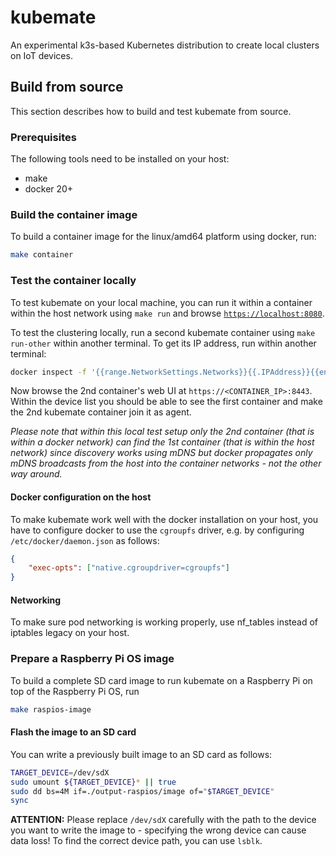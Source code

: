 # kubemate

An experimental k3s-based Kubernetes distribution to create local clusters on IoT devices.

## Build from source

This section describes how to build and test kubemate from source.

### Prerequisites

The following tools need to be installed on your host:

* make
* docker 20+

### Build the container image

To build a container image for the linux/amd64 platform using docker, run:
```sh
make container
```

### Test the container locally

To test kubemate on your local machine, you can run it within a container within the host network using `make run` and browse [`https://localhost:8080`](https://localhost:8443).  

To test the clustering locally, run a second kubemate container using `make run-other` within another terminal.
To get its IP address, run within another terminal:
```sh
docker inspect -f '{{range.NetworkSettings.Networks}}{{.IPAddress}}{{end}}' kubemate2
```

Now browse the 2nd container's web UI at `https://<CONTAINER_IP>:8443`.
Within the device list you should be able to see the first container and make the 2nd kubemate container join it as agent.  

_Please note that within this local test setup only the 2nd container (that is within a docker network) can find the 1st container (that is within the host network) since discovery works using mDNS but docker propagates only mDNS broadcasts from the host into the container networks - not the other way around._

#### Docker configuration on the host

To make kubemate work well with the docker installation on your host, you have to configure docker to use the `cgroupfs` driver, e.g. by configuring `/etc/docker/daemon.json` as follows:
```json
{
	"exec-opts": ["native.cgroupdriver=cgroupfs"]
}
```

#### Networking

To make sure pod networking is working properly, use nf_tables instead of iptables legacy on your host.

### Prepare a Raspberry Pi OS image

To build a complete SD card image to run kubemate on a Raspberry Pi on top of the Raspberry Pi OS, run
```sh
make raspios-image
```

#### Flash the image to an SD card

You can write a previously built image to an SD card as follows:

```sh
TARGET_DEVICE=/dev/sdX
sudo umount ${TARGET_DEVICE}* || true
sudo dd bs=4M if=./output-raspios/image of="$TARGET_DEVICE"
sync
```

**ATTENTION:** Please replace `/dev/sdX` carefully with the path to the device you want to write the image to - specifying the wrong device can cause data loss!
To find the correct device path, you can use `lsblk`.
